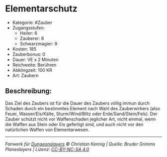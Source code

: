 # Elementarschutz

- Kategorie: #Zauber
- Zugangsstufen:
  - Heiler: 6
  - Zauberer: 8
  - Schwarzmagier: 9
- Kosten: 185
- Zauberbonus: 0
- Dauer: VE x 2 Minuten
- Reichweite: Berühren
- Abklingzeit: 100 KR
- Art: Zaubern

## Beschreibung:

Das Ziel des Zaubers ist für die Dauer des Zaubers völlig immun durch Schaden durch ein bestimmtes Element nach Wahl des Zauberwirkers (also Feuer, Wasser/Eis/Kälte, Sturm/Wind/Blitz oder Erde/Sand/Stein/Fels). Der Zauber schützt nicht vor Waffenschaden jeglicher Art, nicht einmal, wenn die Waffen aus Stein oder Eis gefertigt sind, und auch nicht vor den natürlichen Waffen von Elementarwesen.

---

_Fanwerk für [Dungeonslayers](https://www.dungeonslayers.net/) © Christian Kennig | Quelle: Bruder Grimms Planeslayers | Lizenz: [CC-BY-NC-SA 4.0](https://creativecommons.org/licenses/by-nc-sa/4.0/deed.de)_
